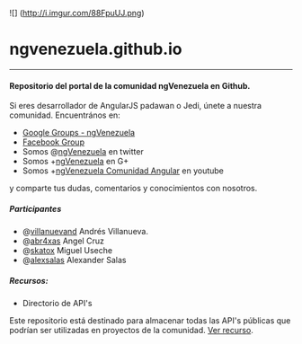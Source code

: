 ![] (http://i.imgur.com/88FpuUJ.png)
# ngvenezuela.github.io
---
#### Repositorio del portal de la comunidad ngVenezuela en Github.

Si eres desarrollador de AngularJS padawan o Jedi, únete a nuestra comunidad.
Encuentrános en:

* [Google Groups - ngVenezuela](http://bit.ly/ng-venezuela-google-groups) 
* [Facebook Group](https://www.facebook.com/groups/1597010370553856/)
* Somos @[ngVenezuela](http://bit.ly/ng-venezuela-twitter) en twitter
* Somos +[ngVenezuela](https://plus.google.com/u/0/communities/101255206052944039230) en G+
* Somos +[ngVenezuela Comunidad Angular](https://www.youtube.com/channel/UCvmBKCMIiHsz6UVCLo-nuXA) en youtube

y comparte tus dudas, comentarios y conocimientos con nosotros.

##### Participantes

* @[villanuevand](https://github.com/Villanuevand) Andrés Villanueva.
* @[abr4xas](http://github.com/abr4xas) Angel Cruz
* @[skatox](http://github.com/skatox) Miguel Useche
* @[alexsalas](https://github.com/alexsalas) Alexander Salas

##### Recursos:

* Directorio de API's

Este repositorio está destinado para almacenar todas las API's públicas que podrían ser utilizadas en proyectos de la comunidad. [Ver recurso](https://github.com/angularjs-ve/directorio-apis).
